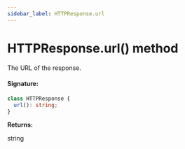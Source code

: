 ```yaml
---
sidebar_label: HTTPResponse.url
---
```


# HTTPResponse.url() method

The URL of the response.

#### Signature:

```typescript
class HTTPResponse {
  url(): string;
}
```

**Returns:**

string
